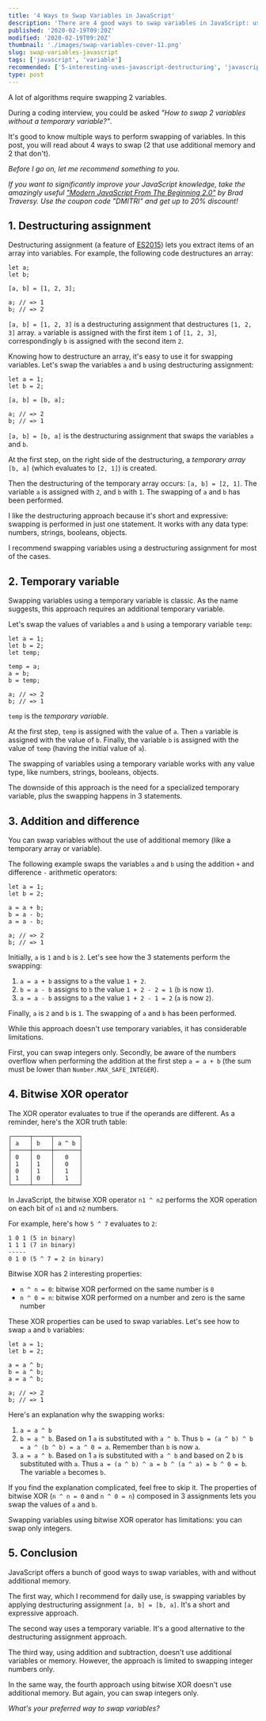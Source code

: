 ```yaml
---
title: '4 Ways to Swap Variables in JavaScript'
description: 'There are 4 good ways to swap variables in JavaScript: using a destructuring assignment, a temporary variable, addition & difference or XOR operator.'
published: '2020-02-19T09:20Z'
modified: '2020-02-19T09:20Z'
thumbnail: './images/swap-variables-cover-11.png'
slug: swap-variables-javascript
tags: ['javascript', 'variable']
recommended: ['5-interesting-uses-javascript-destructuring', 'javascript-hoisting-in-details']
type: post
---
```


A lot of algorithms require swapping 2 variables.  

During a coding interview, you could be asked *"How to swap 2 variables without a temporary variable?"*.  

It's good to know multiple ways to perform swapping of variables. In this post, you will read about 4 ways to swap (2 that use additional memory and 2 that don't).  

*Before I go on, let me recommend something to you.* 

*If you want to significantly improve your JavaScript knowledge, take the  amazingly useful ["Modern JavaScript From The Beginning 2.0"](https://www.traversymedia.com/a/2147528886/FqXWyazh) by Brad Traversy. Use the coupon code "DMITRI" and get up to 20% discount!*

## 1. Destructuring assignment

Destructuring assignment (a feature of [ES2015](https://en.wikipedia.org/wiki/ECMAScript#6th_Edition_-_ECMAScript_2015)) lets you extract items of an array into variables. For example, the following code destructures an array:

```javascript{3}
let a;
let b;

[a, b] = [1, 2, 3];

a; // => 1
b; // => 2
```

`[a, b] = [1, 2, 3]` is a destructuring assignment that destructures `[1, 2, 3]` array. `a` variable is assigned with the first item `1` of `[1, 2, 3]`, correspondingly `b` is assigned with the second item `2`.  

Knowing how to destructure an array, it's easy to use it for swapping variables. Let's swap the variables `a` and `b` using destructuring assignment:

```javascript{3}
let a = 1;
let b = 2;

[a, b] = [b, a];

a; // => 2
b; // => 1
```

`[a, b] = [b, a]` is the destructuring assignment that swaps the variables `a` and `b`.  

At the first step, on the right side of the destructuring, a *temporary array* `[b, a]` (which evaluates to `[2, 1]`) is created.  

Then the destructuring of the temporary array occurs: `[a, b] = [2, 1]`. The variable `a` is assigned with `2`, and `b` with `1`. The swapping of `a` and `b` has been performed.  

I like the destructuring approach because it's short and expressive: swapping is performed in just one statement. It works with any data type: numbers, strings, booleans, objects.  

I recommend swapping variables using a destructuring assignment for most of the cases.  

## 2. Temporary variable

Swapping variables using a temporary variable is classic. As the name suggests, this approach requires an additional temporary variable.  

Let's swap the values of variables `a` and `b` using a temporary variable `temp`:

```javascript{4-6}
let a = 1;
let b = 2;
let temp;

temp = a;
a = b;
b = temp;

a; // => 2
b; // => 1
```

`temp` is the *temporary variable*.

At the first step, `temp` is assigned with the value of `a`. Then `a` variable is assigned with the value of `b`. Finally, the variable `b` is assigned with the value of `temp` (having the initial value of `a`).  

The swapping of variables using a temporary variable works with any value type, like numbers, strings, booleans, objects.  

The downside of this approach is the need for a specialized temporary variable, plus the swapping happens in 3 statements.  

## 3. Addition and difference

You can swap variables without the use of additional memory (like a temporary array or variable).

The following example swaps the variables `a` and `b` using the addition `+` and difference `-` arithmetic operators:

```javascript{3-5}
let a = 1;
let b = 2;

a = a + b;
b = a - b;
a = a - b;

a; // => 2
b; // => 1
```

Initially, `a` is `1` and `b` is `2`. Let's see how the 3 statements perform the swapping:

1. `a = a + b` assigns to `a` the value `1 + 2`.  
2. `b = a - b` assigns to `b` the value `1 + 2 - 2 = 1` (`b` is now `1`).  
3. `a = a - b` assigns to `a` the value `1 + 2 - 1 = 2` (`a` is now `2`).

Finally, `a` is `2` and `b` is `1`. The swapping of `a` and `b` has been performed.  

While this approach doesn't use temporary variables, it has considerable limitations. 

First, you can swap integers only. Secondly, be aware of the numbers overflow when performing the addition at the first step `a = a + b` (the sum must be lower than `Number.MAX_SAFE_INTEGER`).  

## 4. Bitwise XOR operator

The XOR operator evaluates to true if the operands are different. As a reminder, here's the XOR truth table:

```
┌─────┬─────┬───────┐
│ a   │ b   │ a ^ b │
├─────┼─────┼───────┤
│ 0   │ 0   │   0   │
│ 1   │ 1   │   0   │
│ 0   │ 1   │   1   │
│ 1   │ 0   │   1   │
└─────┴─────┴───────┘
```

In JavaScript, the bitwise XOR operator `n1 ^ n2` performs the XOR operation on each bit of `n1` and `n2` numbers.  

For example, here's how `5 ^ 7` evaluates to `2`:

```
1 0 1 (5 in binary)
1 1 1 (7 in binary)
-----
0 1 0 (5 ^ 7 = 2 in binary)
```

Bitwise XOR has 2 interesting properties: 

* `n ^ n = 0`: bitwise XOR performed on the same number is `0`
* `n ^ 0 = n`: bitwise XOR performed on a number and zero is the same number

These XOR properties can be used to swap variables. Let's see how to swap `a` and `b` variables:

```javascript{3-5}
let a = 1;
let b = 2;

a = a ^ b;
b = a ^ b;
a = a ^ b;

a; // => 2
b; // => 1
```

Here's an explanation why the swapping works:

1. `a = a ^ b`
2. `b = a ^ b`. Based on 1 `a` is substituted with `a ^ b`. Thus `b = (a ^ b) ^ b = a ^ (b ^ b) = a ^ 0 = a`. Remember than `b` is now `a`.  
3. `a = a ^ b`. Based on 1 `a` is substituted with `a ^ b` and based on 2 `b` is substituted with `a`. Thus `a = (a ^ b) ^ a = b ^ (a ^ a) = b ^ 0 = b`. The variable `a` becomes `b`.

If you find the explanation complicated, feel free to skip it. The properties of bitwise XOR (`n ^ n = 0` and `n ^ 0 = n`) composed in 3 assignments lets you swap the values of `a` and `b`.

Swapping variables using bitwise XOR operator has limitations: you can swap only integers.  

## 5. Conclusion

JavaScript offers a bunch of good ways to swap variables, with and without additional memory.  

The first way, which I recommend for daily use, is swapping variables by applying destructuring assignment `[a, b] = [b, a]`. It's a short and expressive approach.  

The second way uses a temporary variable. It's a good alternative to the destructuring assignment approach.  

The third way, using addition and subtraction, doesn't use additional variables or memory. However, the approach is limited to swapping integer numbers only.  

In the same way, the fourth approach using bitwise XOR doesn't use additional memory. But again, you can swap integers only.

*What's your preferred way to swap variables?*